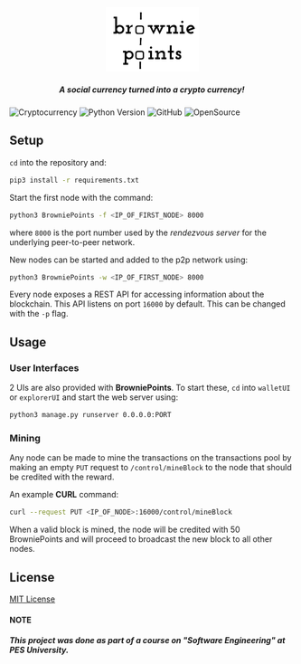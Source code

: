 <p align="center"><img src="https://github.com/avinashshenoy97/brownie-points/blob/master/extras/browniepoints_logo_black.png" alt="BrowniePoints Logo">

<h5 align="center"> A social currency turned into a crypto currency! </h5>

</p>


![Cryptocurrency](https://img.shields.io/badge/crypto-currency-gold.svg)
![Python Version](https://img.shields.io/badge/python-3.7-blue.svg)
![GitHub](https://img.shields.io/github/license/mashape/apistatus.svg)
![OpenSource](https://img.shields.io/badge/open-source-brightgreen.svg)


## Setup

`cd` into the repository and:

```bash
pip3 install -r requirements.txt
```

Start the first node with the command:

```bash
python3 BrowniePoints -f <IP_OF_FIRST_NODE> 8000
```

where `8000` is the port number used by the _rendezvous server_ for the underlying peer-to-peer network.

New nodes can be started and added to the p2p network using:

```bash
python3 BrowniePoints -w <IP_OF_FIRST_NODE> 8000
```

Every node exposes a REST API for accessing information about the blockchain. This API listens on port `16000` by default. This can be changed with the `-p` flag.


## Usage

### User Interfaces

2 UIs are also provided with **BrowniePoints**. To start these, `cd` into `walletUI` or `explorerUI` and start the web server using:

```bash
python3 manage.py runserver 0.0.0.0:PORT
```

### Mining

Any node can be made to mine the transactions on the transactions pool by making an empty `PUT` request to `/control/mineBlock` to the node that should be credited with the reward.

An example **CURL** command:

```bash
curl --request PUT <IP_OF_NODE>:16000/control/mineBlock
```

When a valid block is mined, the node will be credited with 50 BrowniePoints and will proceed to broadcast the new block to all other nodes.


## License

[MIT License](https://github.com/avinashshenoy97/brownie-points/blob/master/LICENSE)


#### NOTE

##### This project was done as part of a course on "Software Engineering" at PES University.